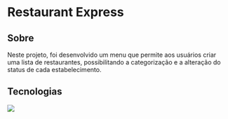 <h1>Restaurant Express</h1>

<h2> Sobre</h2>
<p>Neste projeto, foi desenvolvido um menu que permite aos usuários criar uma lista de restaurantes, possibilitando a categorização e a alteração do status de cada estabelecimento.</p>

##  Tecnologias
<div>
  <img src="https://img.shields.io/badge/python-3670A0?style=for-the-badge&logo=python&logoColor=ffdd54"> 


</div> <br> <br>

